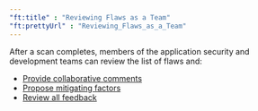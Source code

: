 ```yaml
---
"ft:title" : "Reviewing Flaws as a Team"
"ft:prettyUrl" : "Reviewing_Flaws_as_a_Team"
---
```


After a scan completes, members of the application security and development teams can review the list of flaws and:

-   [Provide collaborative comments](https://docs.veracode.com/r/Comment_on_Flaws)
-   [Propose mitigating factors](https://docs.veracode.com/r/Propose_Mitigating_Factors_for_a_Flaw)
-   [Review all feedback](https://docs.veracode.com/r/Reviewing_All_User_Feedback_on_a_Flaw)